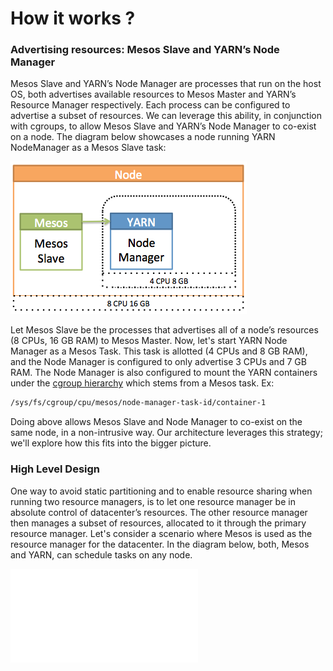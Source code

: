 # How it works ?

### Advertising resources: Mesos Slave and YARN’s Node Manager

Mesos Slave and YARN’s Node Manager are processes that run on the host OS, both advertises available resources to Mesos Master and YARN’s Resource Manager respectively. Each process can be configured to advertise a subset of resources. We can leverage this ability, in conjunction with cgroups, to allow Mesos Slave and YARN’s Node Manager to co-exist on a node. The diagram below showcases a node running YARN NodeManager as a Mesos Slave task:

![Node](images/node.png)

Let Mesos Slave be the processes that advertises all of a node’s resources (8 CPUs, 16 GB RAM) to Mesos Master. Now, let's start YARN Node Manager as a Mesos Task. This task is allotted (4 CPUs and 8 GB RAM), and the Node Manager is configured to only advertise 3 CPUs and 7 GB RAM. The Node Manager is also configured to mount the YARN containers under the [cgroup hierarchy](cgroups.md) which stems from a Mesos task. Ex:

```bash
/sys/fs/cgroup/cpu/mesos/node-manager-task-id/container-1
```

Doing above allows Mesos Slave and Node Manager to co-exist on the same node, in a non-intrusive way. Our architecture leverages this strategy; we'll explore how this fits into the bigger picture.

### High Level Design

One way to avoid static partitioning and to enable resource sharing when running two resource managers, is to let one resource manager be in absolute control of datacenter’s resources. The other resource manager then manages a subset of resources, allocated to it through the primary resource manager. Let's consider a scenario where Mesos is used as the resource manager for the datacenter. In the diagram below, both, Mesos and YARN, can schedule tasks on any node.

![Generic Node](images/generic-node.md)
